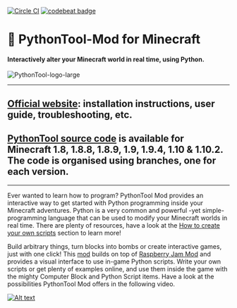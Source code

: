 [![Circle CI](https://circleci.com/gh/ngcm/PythonTool-Mod.svg?style=shield&circle-token=:circle-token)](https://circleci.com/gh/ngcm/PythonTool-Mod/tree/master) [![codebeat badge](https://codebeat.co/badges/334becab-8080-48b0-93a8-d050d850f73a)](https://codebeat.co/projects/github-com-ngcm-pythontool-mod)

# :snake: PythonTool-Mod for Minecraft
#### Interactively alter your Minecraft world in real time, using Python.

![PythonTool-logo-large](http://www.southampton.ac.uk/~apd1g15/media/pythontool_logo_large.jpg)

---

## [Official website](https://ngcm.github.io/PythonTool-Mod/): installation instructions, user guide, troubleshooting, etc.

## [PythonTool source code](https://github.com/ngcm/PythonTool-Mod/branches/all) is available for Minecraft 1.8, 1.8.8, 1.8.9, 1.9, 1.9.4, 1.10 & 1.10.2. The code is organised using branches, one for each version.

---

Ever wanted to learn how to program? PythonTool Mod provides an interactive way to get started with Python programming inside your Minecraft adventures. Python is a very common and powerful -yet simple- programming language that can be used to modify your Minecraft worlds in real time. There are plenty of resources, have a look at the [How to create your own scripts](#how-to-create-your-own-scripts) section to learn more!

Build arbitrary things, turn blocks into bombs or create interactive games, just with one click!
This [mod](#wait-what-is-a-mod) builds on top of [Raspberry Jam Mod](https://github.com/arpruss/raspberryjammod) and provides a visual interface to use in-game Python scripts. Write your own scripts or get plenty of examples online, and use them inside the game with the mighty Computer Block and Python Script items. Have a look at the possibilities PythonTool Mod offers in the following video.

[![Alt text](https://img.youtube.com/vi/mghcv0qJNv8/0.jpg)](https://www.youtube.com/watch?v=mghcv0qJNv8)
